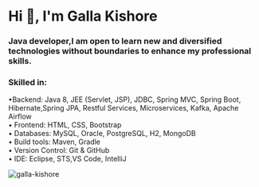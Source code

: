 <h1 >Hi 👋, I'm Galla Kishore</h1>
<h3> Java developer,I am open to learn new and diversified technologies 
without boundaries to enhance my professional skills. </h3>

<h3>Skilled in:</h3>
   <p>	•Backend: Java 8, JEE (Servlet, JSP), JDBC, Spring MVC, Spring Boot, Hibernate,Spring JPA, Restful Services, Microservices, Kafka, Apache Airflow<br>
        • Frontend: HTML, CSS, Bootstrap<br>
        • Databases: MySQL, Oracle, PostgreSQL, H2, MongoDB<br>
        • Build tools: Maven, Gradle<br>
        • Version Control: Git & GitHub<br>
        • IDE: Eclipse, STS,VS Code, IntelliJ
   </p>


<p><img align="left" src="https://github-readme-stats.vercel.app/api/top-langs?username=gallakishore&show_icons=true&locale=en&layout=compact" alt="galla-kishore" /></p>

<!-- <p>&nbsp;<img align="center" src="https://github-readme-stats.vercel.app/api?username=gallakishore&show_icons=true&locale=en" alt="gallakishore" /></p> -->

<!-- <p><img align="center" src="https://github-readme-streak-stats.herokuapp.com/?user=gallakishore&" alt="gallakishore" /></p>-->
